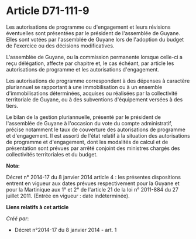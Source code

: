 # Article D71-111-9

Les autorisations de programme ou d'engagement et leurs révisions éventuelles sont présentées par le président de l'assemblée
de Guyane. Elles sont votées par l'assemblée de Guyane lors de l'adoption du budget de l'exercice ou des décisions
modificatives.

L'assemblée de Guyane, ou la commission permanente lorsque celle-ci a reçu délégation, affecte par chapitre et, le cas
échéant, par article les autorisations de programme et les autorisations d'engagement.

Les autorisations de programme correspondent à des dépenses à caractère pluriannuel se rapportant à une immobilisation ou à
un ensemble d'immobilisations déterminées, acquises ou réalisées par la collectivité territoriale de Guyane, ou à des
subventions d'équipement versées à des tiers.

Le bilan de la gestion pluriannuelle, présenté par le président de l'assemblée de Guyane à l'occasion du vote du compte
administratif, précise notamment le taux de couverture des autorisations de programme et d'engagement. Il est assorti de
l'état relatif à la situation des autorisations de programme et d'engagement, dont les modalités de calcul et de présentation
sont prévues par arrêté conjoint des ministres chargés des collectivités territoriales et du budget.

**Nota:**

Décret n° 2014-17 du 8 janvier 2014 article 4 : les présentes dispositions entrent en vigueur aux dates prévues
respectivement pour la Guyane et pour la Martinique aux 1° et 2° de l'article 21 de la loi n° 2011-884 du 27 juillet 2011.
(Entrée en vigueur : date indéterminée).

**Liens relatifs à cet article**

_Créé par_:

  - Décret n°2014-17 du 8 janvier 2014 - art. 1
